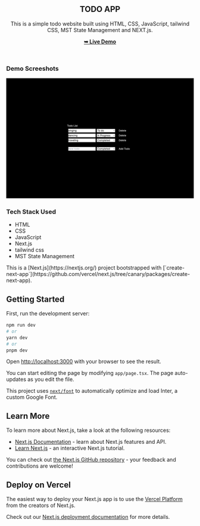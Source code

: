 <div align="center">
  <br />
  <br />

  <h2 align="center">TODO APP</h2>

This is a simple todo website built using HTML, CSS, JavaScript, tailwind CSS, MST State Management and NEXT.js.<br/> 



  <a href="[https://codewithsadee.github.io/woodex/](https://vercel.com/jay-kushwaha/todo-assignment/6mNPNcb6fdJ3coCwfMznykZpxnhi)"><strong>➥ Live Demo</strong></a>

</div>

<br />

### Demo Screeshots

![Todo Demo](/images/Screenshot%202023-07-12%20at%207.46.12%20PM.png)

### Tech Stack Used

<ul>
<li>HTML</li>
<li>CSS</li>
<li>JavaScript</li>
<li>Next.js</li> 
<li>tailwind css</li>  
<li>MST State Management</li>  
</ul>
This is a [Next.js](https://nextjs.org/) project bootstrapped with [`create-next-app`](https://github.com/vercel/next.js/tree/canary/packages/create-next-app).

## Getting Started

First, run the development server:

```bash
npm run dev
# or
yarn dev
# or
pnpm dev
```

Open [http://localhost:3000](http://localhost:3000) with your browser to see the result.

You can start editing the page by modifying `app/page.tsx`. The page auto-updates as you edit the file.

This project uses [`next/font`](https://nextjs.org/docs/basic-features/font-optimization) to automatically optimize and load Inter, a custom Google Font.

## Learn More

To learn more about Next.js, take a look at the following resources:

- [Next.js Documentation](https://nextjs.org/docs) - learn about Next.js features and API.
- [Learn Next.js](https://nextjs.org/learn) - an interactive Next.js tutorial.

You can check out [the Next.js GitHub repository](https://github.com/vercel/next.js/) - your feedback and contributions are welcome!

## Deploy on Vercel

The easiest way to deploy your Next.js app is to use the [Vercel Platform](https://vercel.com/new?utm_medium=default-template&filter=next.js&utm_source=create-next-app&utm_campaign=create-next-app-readme) from the creators of Next.js.

Check out our [Next.js deployment documentation](https://nextjs.org/docs/deployment) for more details.
